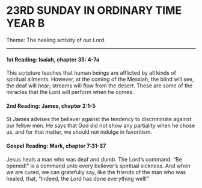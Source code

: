 # 23RD SUNDAY IN ORDINARY TIME YEAR B
Theme: The healing activity of our Lord.

---

#### 1st Reading: Isaiah, chapter 35: 4-7a

This scripture teaches that human beings are afflicted by all kinds of spiritual ailments. However, at the coming of the Messiah, the blind will see, the deaf will hear; streams will flow from the desert. These are some of the miracles that the Lord will perform when he comes.

#### 2nd Reading: James, chapter 2:1-5

St James advises the believer against the tendency to discriminate against our fellow men. He says that God did not show any partiality when he chose us, and for that matter, we should not indulge in favoritism.

#### Gospel Reading: Mark, chapter 7:31-37

Jesus heals a man who was deaf and dumb. The Lord’s command: “Be opened!” is a command unto every believer’s spiritual sickness. And when we are cured, we can gratefully say, like the friends of the man who was healed, that, “Indeed, the Lord has done everything well!”